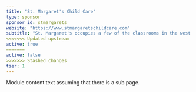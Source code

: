 ```yaml
---
title: "St. Margaret's Child Care"
type: sponsor
sponsor_id: stmargarets
website: "https://www.stmargaretschildcare.com"
subtitle: "St. Margaret's occupies a few of the classrooms in the west wing of Colwich Elementary School and we are thrilled to serve the Colwich community!"
<<<<<<< Updated upstream
active: true
=======
active: false
>>>>>>> Stashed changes
tier: 1
---
```

Module content text assuming that there is a sub page.